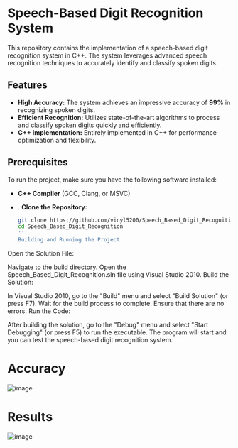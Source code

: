 # Speech-Based Digit Recognition System

This repository contains the implementation of a speech-based digit recognition system in C++. The system leverages advanced speech recognition techniques to accurately identify and classify spoken digits.

## Features

- **High Accuracy:** The system achieves an impressive accuracy of **99%** in recognizing spoken digits.
- **Efficient Recognition:** Utilizes state-of-the-art algorithms to process and classify spoken digits quickly and efficiently.
- **C++ Implementation:** Entirely implemented in C++ for performance optimization and flexibility.

## Prerequisites

To run the project, make sure you have the following software installed:

- **C++ Compiler** (GCC, Clang, or MSVC)

- . **Clone the Repository:**

   ```bash
   git clone https://github.com/vinyl5200/Speech_Based_Digit_Recognition.git
   cd Speech_Based_Digit_Recognition
   '''
   Building and Running the Project
Open the Solution File:

Navigate to the build directory.
Open the Speech_Based_Digit_Recognition.sln file using Visual Studio 2010.
Build the Solution:

In Visual Studio 2010, go to the "Build" menu and select "Build Solution" (or press F7).
Wait for the build process to complete. Ensure that there are no errors.
Run the Code:

After building the solution, go to the "Debug" menu and select "Start Debugging" (or press F5) to run the executable.
The program will start and you can test the speech-based digit recognition system.


# Accuracy
![image](https://github.com/)

# Results
![image](https://github.com/abhinit110/Detection_of_Dyslexia_using_handwriting_images/assets/69039435/36aea45e-5a17-4970-a856-90898359c925)


